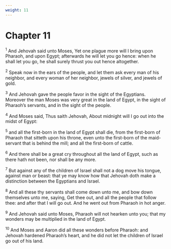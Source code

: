```yaml
---
weight: 11
---
```


# Chapter 11

<sup>1</sup> And Jehovah said unto Moses, Yet one plague more will I bring upon Pharaoh, and upon Egypt; afterwards he will let you go hence: when he shall let you go, he shall surely thrust you out hence altogether. 

<sup>2</sup> Speak now in the ears of the people, and let them ask every man of his neighbor, and every woman of her neighbor, jewels of silver, and jewels of gold. 

<sup>3</sup> And Jehovah gave the people favor in the sight of the Egyptians. Moreover the man Moses was very great in the land of Egypt, in the sight of Pharaoh’s servants, and in the sight of the people. 

<sup>4</sup> And Moses said, Thus saith Jehovah, About midnight will I go out into the midst of Egypt: 

<sup>5</sup> and all the first-born in the land of Egypt shall die, from the first-born of Pharaoh that sitteth upon his throne, even unto the first-born of the maid-servant that is behind the mill; and all the first-born of cattle. 

<sup>6</sup> And there shall be a great cry throughout all the land of Egypt, such as there hath not been, nor shall be any more. 

<sup>7</sup> But against any of the children of Israel shall not a dog move his tongue, against man or beast: that ye may know how that Jehovah doth make a distinction between the Egyptians and Israel. 

<sup>8</sup> And all these thy servants shall come down unto me, and bow down themselves unto me, saying, Get thee out, and all the people that follow thee: and after that I will go out. And he went out from Pharaoh in hot anger. 

<sup>9</sup> And Jehovah said unto Moses, Pharaoh will not hearken unto you; that my wonders may be multiplied in the land of Egypt. 

<sup>10</sup> And Moses and Aaron did all these wonders before Pharaoh: and Jehovah hardened Pharaoh’s heart, and he did not let the children of Israel go out of his land. 


